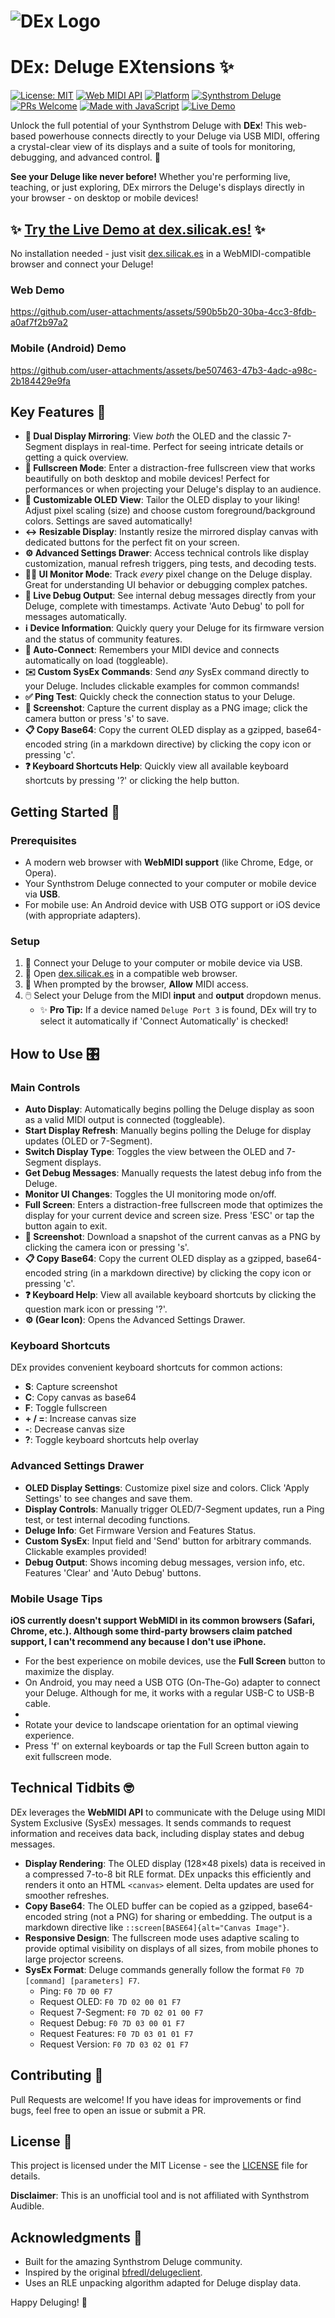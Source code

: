 # ![DEx Logo](https://github.com/user-attachments/assets/f10ef2df-f569-49a0-a20c-0716f2e33579)

# DEx: Deluge EXtensions ✨

[![License: MIT](https://img.shields.io/badge/License-MIT-yellow.svg)](https://opensource.org/licenses/MIT) [![Web MIDI API](https://img.shields.io/badge/Web_MIDI_API-Compatible-green)](https://developer.mozilla.org/en-US/docs/Web/API/Web_MIDI_API) [![Platform](https://img.shields.io/badge/Platform-Web/Mobile-blue)](https://github.com/silicakes/deluge-extensions) [![Synthstrom Deluge](https://img.shields.io/badge/Synthstrom-Deluge-orange)](https://synthstrom.com/product/deluge/) [![PRs Welcome](https://img.shields.io/badge/PRs-welcome-brightgreen.svg)](http://makeapullrequest.com) [![Made with JavaScript](https://img.shields.io/badge/Made_with-JavaScript-F7DF1E?logo=javascript)](https://developer.mozilla.org/en-US/docs/Web/JavaScript) [![Live Demo](https://img.shields.io/badge/Live_Demo-Available-ff69b4)](https://dex.silicak.es)

Unlock the full potential of your Synthstrom Deluge with **DEx**! This web-based powerhouse connects directly to your Deluge via USB MIDI, offering a crystal-clear view of its displays and a suite of tools for monitoring, debugging, and advanced control. 🚀

**See your Deluge like never before!** Whether you're performing live, teaching, or just exploring, DEx mirrors the Deluge's displays directly in your browser - on desktop or mobile devices!

## ✨ [Try the Live Demo at dex.silicak.es!](https://dex.silicak.es) ✨

No installation needed - just visit [dex.silicak.es](https://dex.silicak.es) in a WebMIDI-compatible browser and connect your Deluge!

### Web Demo

https://github.com/user-attachments/assets/590b5b20-30ba-4cc3-8fdb-a0af7f2b97a2

### Mobile (Android) Demo

https://github.com/user-attachments/assets/be507463-47b3-4adc-a98c-2b184429e9fa

## Key Features 🌟

- **👀 Dual Display Mirroring**: View _both_ the OLED and the classic 7-Segment displays in real-time. Perfect for seeing intricate details or getting a quick overview.
- **📱 Fullscreen Mode**: Enter a distraction-free fullscreen view that works beautifully on both desktop and mobile devices! Perfect for performances or when projecting your Deluge's display to an audience.
- **🎨 Customizable OLED View**: Tailor the OLED display to your liking! Adjust pixel scaling (size) and choose custom foreground/background colors. Settings are saved automatically!
- **↔️ Resizable Display**: Instantly resize the mirrored display canvas with dedicated buttons for the perfect fit on your screen.
- **⚙️ Advanced Settings Drawer**: Access technical controls like display customization, manual refresh triggers, ping tests, and decoding tests.
- **🕵️‍♂️ UI Monitor Mode**: Track _every_ pixel change on the Deluge display. Great for understanding UI behavior or debugging complex patches.
- **🐛 Live Debug Output**: See internal debug messages directly from your Deluge, complete with timestamps. Activate 'Auto Debug' to poll for messages automatically.
- **ℹ️ Device Information**: Quickly query your Deluge for its firmware version and the status of community features.
- **🔌 Auto-Connect**: Remembers your MIDI device and connects automatically on load (toggleable).
- **✉️ Custom SysEx Commands**: Send _any_ SysEx command directly to your Deluge. Includes clickable examples for common commands!
- **✅ Ping Test**: Quickly check the connection status to your Deluge.
- **📸 Screenshot**: Capture the current display as a PNG image; click the camera button or press 's' to save.
- **📋 Copy Base64**: Copy the current OLED display as a gzipped, base64-encoded string (in a markdown directive) by clicking the copy icon or pressing 'c'.
- **❓ Keyboard Shortcuts Help**: Quickly view all available keyboard shortcuts by pressing '?' or clicking the help button.

## Getting Started 🚀

### Prerequisites

- A modern web browser with **WebMIDI support** (like Chrome, Edge, or Opera).
- Your Synthstrom Deluge connected to your computer or mobile device via **USB**.
- For mobile use: An Android device with USB OTG support or iOS device (with appropriate adapters).

### Setup

1.  🔌 Connect your Deluge to your computer or mobile device via USB.
2.  📂 Open [dex.silicak.es](https://dex.silicak.es) in a compatible web browser.
3.  🔐 When prompted by the browser, **Allow** MIDI access.
4.  🖱️ Select your Deluge from the MIDI **input** and **output** dropdown menus.
    - ✨ **Pro Tip:** If a device named `Deluge Port 3` is found, DEx will try to select it automatically if 'Connect Automatically' is checked!

## How to Use 🎛️

### Main Controls

- **Auto Display**: Automatically begins polling the Deluge display as soon as a valid MIDI output is connected (toggleable).
- **Start Display Refresh**: Manually begins polling the Deluge for display updates (OLED or 7-Segment).
- **Switch Display Type**: Toggles the view between the OLED and 7-Segment displays.
- **Get Debug Messages**: Manually requests the latest debug info from the Deluge.
- **Monitor UI Changes**: Toggles the UI monitoring mode on/off.
- **Full Screen**: Enters a distraction-free fullscreen mode that optimizes the display for your current device and screen size. Press 'ESC' or tap the button again to exit.
- **📸 Screenshot**: Download a snapshot of the current canvas as a PNG by clicking the camera icon or pressing 's'.
- **📋 Copy Base64**: Copy the current OLED display as a gzipped, base64-encoded string (in a markdown directive) by clicking the copy icon or pressing 'c'.
- **❓ Keyboard Help**: View all available keyboard shortcuts by clicking the question mark icon or pressing '?'.
- **⚙️ (Gear Icon)**: Opens the Advanced Settings Drawer.

### Keyboard Shortcuts

DEx provides convenient keyboard shortcuts for common actions:

- **S**: Capture screenshot
- **C**: Copy canvas as base64
- **F**: Toggle fullscreen
- **+ / =**: Increase canvas size
- **-**: Decrease canvas size
- **?**: Toggle keyboard shortcuts help overlay

### Advanced Settings Drawer

- **OLED Display Settings**: Customize pixel size and colors. Click 'Apply Settings' to see changes and save them.
- **Display Controls**: Manually trigger OLED/7-Segment updates, run a Ping test, or test internal decoding functions.
- **Deluge Info**: Get Firmware Version and Features Status.
- **Custom SysEx**: Input field and 'Send' button for arbitrary commands. Clickable examples provided!
- **Debug Output**: Shows incoming debug messages, version info, etc. Features 'Clear' and 'Auto Debug' buttons.

### Mobile Usage Tips

**iOS currently doesn't support WebMIDI in its common browsers (Safari, Chrome, etc.).
Although some third-party browsers claim patched support, I can't recommend any because I don't use iPhone.**

- For the best experience on mobile devices, use the **Full Screen** button to maximize the display.
- On Android, you may need a USB OTG (On-The-Go) adapter to connect your Deluge.
  Although for me, it works with a regular USB-C to USB-B cable.
-
- Rotate your device to landscape orientation for an optimal viewing experience.
- Press 'f' on external keyboards or tap the Full Screen button again to exit fullscreen mode.

## Technical Tidbits 🤓

DEx leverages the **WebMIDI API** to communicate with the Deluge using MIDI System Exclusive (SysEx) messages. It sends commands to request information and receives data back, including display states and debug messages.

- **Display Rendering**: The OLED display (128×48 pixels) data is received in a compressed 7-to-8 bit RLE format. DEx unpacks this efficiently and renders it onto an HTML `<canvas>` element. Delta updates are used for smoother refreshes.
- **Copy Base64**: The OLED buffer can be copied as a gzipped, base64-encoded string (not a PNG) for sharing or embedding. The output is a markdown directive like `::screen[BASE64]{alt="Canvas Image"}`.
- **Responsive Design**: The fullscreen mode uses adaptive scaling to provide optimal visibility on displays of all sizes, from mobile phones to large projector screens.
- **SysEx Format**: Deluge commands generally follow the format `F0 7D [command] [parameters] F7`.
  - Ping: `F0 7D 00 F7`
  - Request OLED: `F0 7D 02 00 01 F7`
  - Request 7-Segment: `F0 7D 02 01 00 F7`
  - Request Debug: `F0 7D 03 00 01 F7`
  - Request Features: `F0 7D 03 01 01 F7`
  - Request Version: `F0 7D 03 02 01 F7`

## Contributing 🤝

Pull Requests are welcome! If you have ideas for improvements or find bugs, feel free to open an issue or submit a PR.

## License 📜

This project is licensed under the MIT License - see the [LICENSE](LICENSE) file for details.

**Disclaimer**: This is an unofficial tool and is not affiliated with Synthstrom Audible.

## Acknowledgments 🙏

- Built for the amazing Synthstrom Deluge community.
- Inspired by the original [bfredl/delugeclient](https://github.com/bfredl/delugeclient).
- Uses an RLE unpacking algorithm adapted for Deluge display data.

Happy Deluging! 🎉
